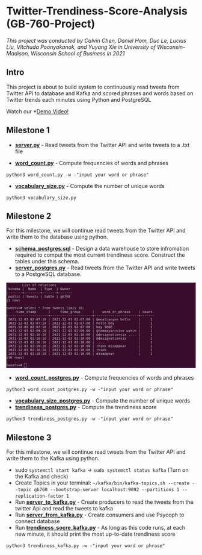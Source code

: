 # Twitter-Trendiness-Score-Analysis (GB-760-Project)

*This project was conducted by Calvin Chen, Daniel Hom, Duc Le, Lucius Liu, Vitchuda Poonyakanok, and Yuyang Xie in University of Wisconsin-Madison, Wisconsin School of Business in 2021*

## Intro
This project is about to build system to continuously read tweets from Twitter API to database and Kafka and scored phrases and words based on Twitter trends each minutes using Python and PostgreSQL


Watch our *[Demo Video!](https://www.youtube.com/watch?v=RsZ3ixB_C6Q)

## Milestone 1

* [**server.py**](Milestone1/server.py) - Read tweets from the Twitter API and write tweets to a .txt file

* [**word_count.py**](Milestone1/word_count.py) - Compute frequencies of words and phrases
```
python3 word_count.py -w -"input your word or phrase"
```

* [**vocabulary_size.py**](Milestone1/vocabulary_size.py) - Compute the number of unique words
```
python3 vocabulary_size.py
```

## Milestone 2

For this milestone, we will continue read tweets from the Twitter API and write them to the database using python.

* [**schema_postgres.sql**](Milestone2/schema_postgres.sql) - Design a data warehouse to store infromation required to comput the most current trendiness score. Construct the tables under this schema. 
* [**server_postgres.py**](Milestone2/server_postgres.py) - Read tweets from the Twitter API and write tweets to a PostgreSQL database.

![](Milestone2/database_sample.png)

* [**word_count_postgres.py**](Milestone2/word_count_postgres.py) - Compute frequencies of words and phrases
```
python3 word_count_postgres.py -w -"input your word or phrase"
```
* [**vocabulary_size_postgres.py**](Milestone2/vocabulary_size_postgres.py) - Compute the number of unique words
* [**trendiness_postgres.py**](Milestone2/trendiness_postgres.py) - Compute the trendiness score
```
python3 trendiness_postgres.py -w -"input your word or phrase"
```

## Milestone 3

For this milestone, we will continue read tweets from the Twitter API and write them to the Kafka using python.

 * sudo `systemctl start kafka` -> `sudo systemctl status kafka` (Turn on the Kafka and check)
  * Create Topics in your terminal: `~/kafka/bin/kafka-topics.sh --create --topic gb760 --bootstrap-server localhost:9092 --partitions 1 --replication-factor 1`
  * Run [**server_to_kafka.py**](Milestone3/server_to_kafka.py) - Create producers to read the tweets from the twitter Api and read the tweets to kafka
  * Run [**server_from_kafka.py**](Milestone3/server_from_kafka.py) - Create consumers and use Psycoph to connect database
  * Run [**trendiness_socre_kafka.py**](Milestone3/trendness_score_kafka.py) - As long as this code runs, at each new minute, it should print the most up-to-date trendiness score
  
  ```
  python3 trendiness_kafka.py -w -"input your word or phrase"
  ```

